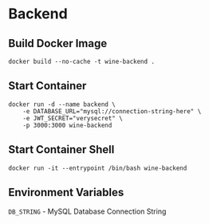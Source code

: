 # Backend

## Build Docker Image

```console
docker build --no-cache -t wine-backend .
```

## Start Container

```console
docker run -d --name backend \
    -e DATABASE_URL="mysql://connection-string-here" \
    -e JWT_SECRET="verysecret" \
    -p 3000:3000 wine-backend
```

## Start Container Shell

```console
docker run -it --entrypoint /bin/bash wine-backend
```

## Environment Variables

`DB_STRING` - MySQL Database Connection String
